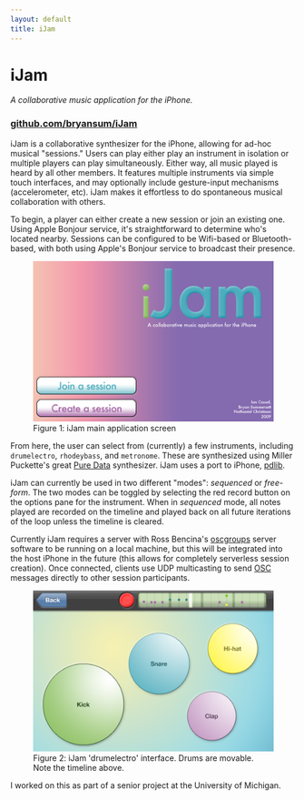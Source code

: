 ```yaml
---
layout: default
title: iJam
---
```


# iJam

*A collaborative music application for the iPhone.*

### [github.com/bryansum/iJam](http://github.com/bryansum/ijam)


iJam is a collaborative synthesizer for the iPhone, allowing for ad-hoc musical "sessions." Users can play either play an instrument in isolation or multiple players can play simultaneously. Either way, all music played is heard by all other members. It features multiple instruments via simple touch interfaces, and may optionally include gesture-input mechanisms (accelerometer, etc). iJam makes it effortless to do spontaneous musical collaboration with others.

To begin, a player can either create a new session or join an existing one. Using Apple Bonjour service, it's straightforward to determine who's located nearby. Sessions can be configured to be Wifi-based or Bluetooth-based, with both using Apple's Bonjour service to broadcast their presence.

<figure>
<img src="/images/ij-main.png" alt="Figure 1: iJam main application screen" />
<figcaption>Figure 1: iJam main application screen</figcaption>
</figure>

From here, the user can select from (currently) a few instruments, including `drumelectro`, `rhodeybass`, and `metronome`. These are synthesized using Miller Puckette's great [Pure Data](http://crca.ucsd.edu/~msp/software.html) synthesizer. iJam uses a port to iPhone, [pdlib](http://github.com/pdlib.html).

iJam can currently be used in two different "modes": *sequenced* or *free-form*. The two modes can be toggled by selecting the red record button on the options pane for the instrument. When in *sequenced* mode, all notes played are recorded on the timeline and played back on all future iterations of the loop unless the timeline is cleared.

Currently iJam requires a server with Ross Bencina's [oscgroups](http://www.audiomulch.com/~rossb/code/oscgroups/) server software to be running on a local machine, but this will be integrated into the host iPhone in the future (this allows for completely serverless session creation). Once connected, clients use UDP multicasting to send [OSC](http://opensoundcontrol.org/) messages directly to other session participants.

<figure>
<img src="/images/ij-drums.png" alt="Figure 2: iJam simplistic 'drumelectro' interface. Drums are movable. Note the timeline above." />
<figcaption>Figure 2: iJam 'drumelectro' interface. Drums are movable. Note the timeline above.</figcaption>
</figure>

I worked on this as part of a senior project at the University of Michigan.

